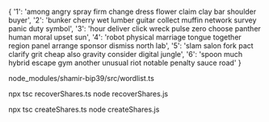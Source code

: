 {
  '1': 'among angry spray firm change dress flower claim clay bar shoulder buyer',
  '2': 'bunker cherry wet lumber guitar collect muffin network survey panic duty symbol',
  '3': 'hour deliver click wreck pulse zero choose panther human moral upset sun',
  '4': 'robot physical marriage tongue together region panel arrange sponsor dismiss north lab',
  '5': 'slam salon fork pact clarify grit cheap also gravity consider digital jungle',
  '6': 'spoon much hybrid escape gym another unusual riot notable penalty sauce road'
}

node_modules/shamir-bip39/src/wordlist.ts

npx tsc recoverShares.ts
node recoverShares.js

npx tsc createShares.ts
node createShares.js 